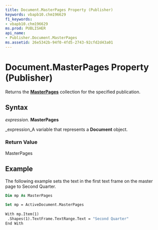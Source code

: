 ```yaml
---
title: Document.MasterPages Property (Publisher)
keywords: vbapb10.chm196629
f1_keywords:
- vbapb10.chm196629
ms.prod: PUBLISHER
api_name:
- Publisher.Document.MasterPages
ms.assetid: 26e5342b-94f0-4fd5-2743-92cfd2d43a01
---
```



# Document.MasterPages Property (Publisher)

Returns the  **[MasterPages](masterpages-object-publisher.md)** collection for the specified publication.


## Syntax

 _expression_. **MasterPages**

 _expression_A variable that represents a  **Document** object.


### Return Value

MasterPages


## Example

The following example sets the text in the first text frame on the master page to Second Quarter.


```vb
Dim mp As MasterPages 
 
Set mp = ActiveDocument.MasterPages 
 
With mp.Item(1) 
 .Shapes(1).TextFrame.TextRange.Text = "Second Quarter" 
End With
```


